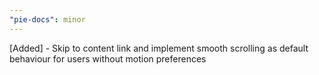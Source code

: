 ```yaml
---
"pie-docs": minor
---
```


[Added] - Skip to content link and implement smooth scrolling as default behaviour for users without motion preferences
